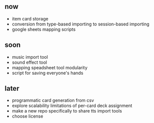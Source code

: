 ## now

- item card storage
- conversion from type-based importing to session-based importing
- google sheets mapping scripts

## soon

- music import tool
- sound effect tool
- mapping speadsheet tool modularity
- script for saving everyone's hands

## later

- programmatic card generation from csv
- explore scalability limitations of per-card deck assignment
- make a new repo specifically to share tts import tools
- choose license
